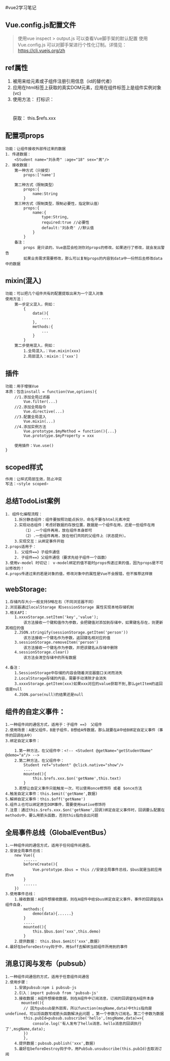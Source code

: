 #vue2学习笔记

## Vue.config.js配置文件
>使用vue inspect > output.js 可以查看Vue脚手架的默认配置
>使用Vue.config.js 可以对脚手架进行个性化订制。详情见：https://cli.vuejs.org/zh


## ref属性
   1. 被用来给元素或子组件注册引用信息（id的替代者）
   2. 应用在html标签上获取的真实DOM元素，应用在组件标签上是组件实例对象(vc)
   3. 使用方法：
        打标识：<h1 v-text="msg" ref="title"></h1>
        获取： this.$refs.xxx

## 配置项props
    功能：让组件接收外部传过来的数据
    1. 传递数据：
        <Student name="刘永奇" :age="18" sex="男"/>
    2. 接收数据：
        第一种方式（只接受）
            props:['name']
    
        第二种方式（限制类型）
            props:{
                name:String
            }
        第三种方式（限制类型，限制必要性，指定默认值）
            props:{
                name:{
                    type:String,
                    required:true //必要性
                    default:'刘永奇' //默认值
                }
            }
        备注： 
            props 是只读的，Vue底层会检测你对props的修改，如果进行了修改，就会发出警告
            如果业务需求需要修改，那么可以复制props的内容到data中一份然后去修改data中的数据


## mixin(混入)
    功能：可以把几个组件共有的配置提取出来为一个混入对象
    使用方法： 
        第一步定义混入，例如：
            {
                data(){
                    ....
                },
                methods:{
                    ...
                }
            }
        第二步使用混入，例如：
            1.全局混入，：Vue.mixin(xxx)
            2.局部混入：mixin：['xxx']

## 插件

    功能：用于增强Vue
    本质：包含install = function(Vue,options){
        //1.添加全局过滤器
            Vue.filter(...)
        //2.添加全局指令
            Vue.directive(...)
        //3.配置全局混入
            Vue.mixin(...)
        //4.添加实例方法
            Vue.prototype.$myMethod = function(){...}
            Vue.prototype.$myProperty = xxx
    
        使用插件：Vue.use()
    }

## scoped样式
```js
作用：让样式局部生效，防止冲突
写法：<style scoped>
```


## 总结TodoList案例
    1. 组件化编程流程：
        1.拆分静态组件：组件要按照功能点拆分，命名不要与html元素冲突
        2.实现动态组件：考虑好数据的存放位置，数据是一个组件在用，还是一些组件在用
            （1）.一个组件再用，放在组件本身即可
            （2）.一些组件再用，放在他们共同的父组件上（状态提升）。
        3.实现交互：从绑定事件开始
    2.props适用于：
        1. 父组件==》子组件通信
        2. 子组件==》父组件通信（要求先给子组件一个函数）
    3.使用v-model 时切记： v-model绑定的值不能时props传递过来的值，因为props是不可以修改的！
    4.props传递过来的若是对象的值，修改对象中的属性是Vue不会报错，但不推荐这样做




## webStorage:
    1.存储内存大小一般支持5MB左右（不同浏览器不同）
    2.浏览器通过localStorage 和sessionStorage 属性实现本地存储机制
    3.相关API：
        1.xxxxStorage.setItem('key','value');
            该方法接收一个键和值作为参数，会把键值对添加到存储中，如果键名存在，则更新其相应的值
        2.JSON.stringify(sessionStorage.getItem('person'))
            该方法接收一个键名作为参数，返回键名相对应的值
        3.sessionStorage.removeItem('person')
            该方法接收一个键名作为参数，并把该键名从存储中删除
        4.sessionStorage.clear()
            该方法会清空存储中的所有数据
    
    4.备注：
        1.SessionStorage中存储的内容会随着浏览器窗口关闭而消失
        2.LocalStorage存储的内容，需要手动清除才会消失
        3.xxxxStorage.getItem(xxx)如果xxx对应的value获取不到,那么getItem的返回值是null
        4.JSON.parse(null)的结果还是null


## 组件的自定义事件：
    1.一种组件间的通信方式，适用于：子组件 ==》 父组件
    2.使用场景：A是父组件，B是子组件，B想给A传数据，那么就要在A中给B绑定自定义事件（事件的回调在A中）
    3.绑定自定义事件：
    
        1.第一种方法，在父组件中：<!-- <Student @getName="getStudentName" @demo="a"/> -->
        2.第二种方法，在父组件中：
            Student ref="student" @click.native="show"/>
            ....
            mounted(){
                this.$refs.xxx.$on('getName',this.text)
            }
        3.若想让自定义事件只能触发一次，可以使用once修饰符 或者 $once方法
    4.触发自定义事件：this.$emit('getName',数据)
    5.解绑自定义事件：this.$off('getName')
    6.组件上也可以绑定原生DOM事件，需要使用native修饰符
    7.注意：通过this.$refs.xxx.$on('getName',回调)绑定自定义事件时，回调要么配置在methods中，要么用箭头函数，否则this指向会出问题

## 全局事件总线（GlobalEventBus）
    1.一种组件间的通信方式，适用于任何组件间通信。
    2.安装全局事件总线：
        new Vue({
            ......
            beforeCreate(){
                Vue.prototype.$bus = this //安装全局事件总线，$bus就是当前应用的vm
            }
            ......
        })
    3.使用事件总线：
        1.接收数据：A组件想接收数据，则在A组件中给$bus绑定自定义事件，事件的回调留在A组件自身，
            methods:{
                demo(data){......}
            }
            .....
            mounted(){
                this.$bus.$on('xxx',this.demo)
            }
        2.提供数据： this.$bus.$emit('xxx',数据)
    4.最好在beforeDestroy钩子中，用$off去解绑当前组件所用到的事件

## 消息订阅与发布（pubsub）
    1.一种组件间通信的方式，适用于任意组件间通信
    2.使用步骤：
        1.安装pubsub:npm i pubsub-js
        2.引入：import pubsub from 'pubsub-js'
        3.接收数据：A组件想接收数据，则在A组件中订阅消息，订阅的回调留在A组件本身
           mounted(){
            // 因为pubsub是外部库，所以function(msgName,data)中this指向是undefined，可以将函数写成箭头函数解决此问题 。第一个参数为订阅名，第二个参数为数据
            this.pubId=pubsub.subscribe('hello',(msgName,data)=>{
                console.log('有人发布了hello消息，hello消息的回调执行了',msgName,data);
            })
            },
        4.提供数据：pubsub.publish('xxx',数据)
        5.最好在beforeDestroy钩子中，用PubSub.unsubscribe(this.pubId)去取消订阅